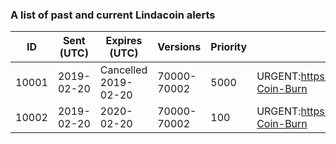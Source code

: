 
### A list of past and current Lindacoin alerts

| ID     | Sent (UTC)  | Expires (UTC)        | Versions    | Priority  | Message   |
| ------ | ----------- | -------------------- | ----------- |---------- | --------- |
| 10001  | 2019-02-20  | Cancelled 2019-02-20 | 70000-70002 | 5000      | URGENT:https://github.com/TheLindaProjectInc/Linda/wiki/Cryptopia-Coin-Burn
| 10002  | 2019-02-20  | 2020-02-20           | 70000-70002 | 100       | URGENT:https://github.com/TheLindaProjectInc/Linda/wiki/Cryptopia-Coin-Burn